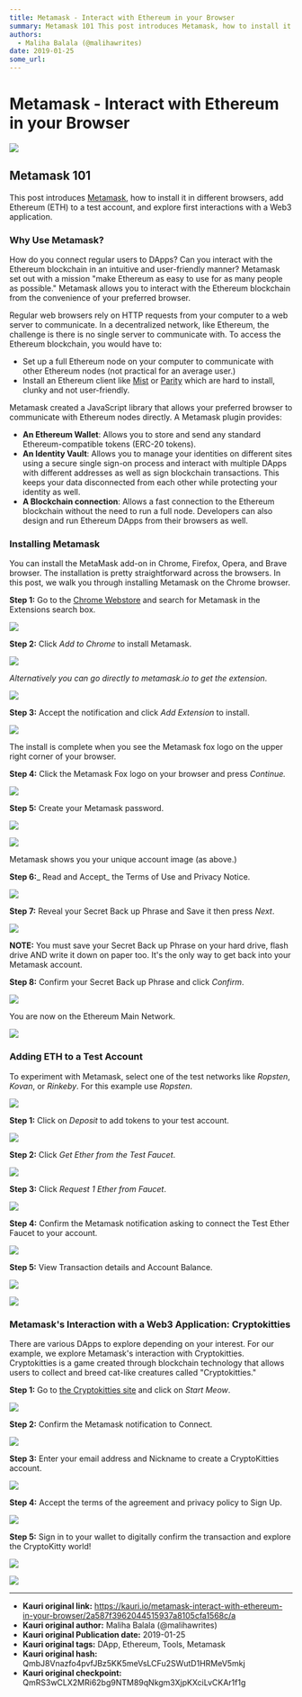 ```yaml
---
title: Metamask - Interact with Ethereum in your Browser
summary: Metamask 101 This post introduces Metamask, how to install it in different browsers, add Ethereum (ETH) to a test account, and explore first interactions with a Web3 application. Why Use Metamask? How do you connect regular users to DApps? Can you interact with the Ethereum blockchain in an intuitive and user-friendly manner? Metamask set out with a mission make Ethereum as easy to use for as many people as possible. Metamask allows you to interact with the Ethereum blockchain from the convenien
authors:
  - Maliha Balala (@malihawrites)
date: 2019-01-25
some_url: 
---
```


# Metamask - Interact with Ethereum in your Browser

![](https://ipfs.infura.io/ipfs/QmURgLZzcTRHHjvJYwhsPjFUaLARUHnVs9WEBwm3C2Bppi)


## Metamask 101

This post introduces [Metamask](https://metamask.io), how to install it in different browsers, add Ethereum (ETH) to a test account, and explore first interactions with a Web3 application.

### Why Use Metamask?

How do you connect regular users to DApps? Can you interact with the Ethereum blockchain in an intuitive and user-friendly manner? Metamask set out with a mission "make Ethereum as easy to use for as many people as possible." Metamask allows you to interact with the Ethereum blockchain from the convenience of your preferred browser.

Regular web browsers rely on HTTP requests from your computer to a web server to communicate. In a decentralized network, like Ethereum, the challenge is there is no single server to communicate with. To access the Ethereum blockchain, you would have to:

- Set up a full Ethereum node on your computer to communicate with other Ethereum nodes (not practical for an average user.)
- Install an Ethereum client like [Mist](https://github.com/ethereum/mist) or [Parity](https://www.parity.io/ethereum/) which are hard to install, clunky and not user-friendly.

Metamask created a JavaScript library that allows your preferred browser to communicate with Ethereum nodes directly. A Metamask plugin provides:

- **An Ethereum Wallet**: Allows you to store and send any standard Ethereum-compatible tokens (ERC-20 tokens).
- **An Identity Vault**: Allows you to manage your identities on different sites using a secure single sign-on process and interact with multiple DApps with different addresses as well as sign blockchain transactions. This keeps your data disconnected from each other while protecting your identity as well.
- **A Blockchain connection**: Allows a fast connection to the Ethereum blockchain without the need to run a full node. Developers can also design and run Ethereum DApps from their browsers as well.

### Installing Metamask

You can install the MetaMask add-on in Chrome, Firefox, Opera, and Brave browser. The installation is pretty straightforward across the browsers. In this post, we walk you through installing Metamask on the Chrome browser.

**Step 1:** Go to the [Chrome Webstore](https://chrome.google.com/webstore/category/extensions) and search for Metamask in the Extensions search box.

![](https://ipfs.infura.io/ipfs/QmPpaqCQvbAN7HukgcsCcNNXeJhrqQVnWKkEA81CHAQm5u)

**Step 2:** Click _Add to Chrome_ to install Metamask.

![](https://ipfs.infura.io/ipfs/QmTEKpL7JArMw2FXpdU8ibyDQF1HvGxFQQ5xTukZeEj71N)

_Alternatively you can go directly to metamask.io to get the extension_.

![](https://ipfs.infura.io/ipfs/QmXoGyVRrFqQgagMcT7rXaQkGtwDwU3iUvhhKhZDcnMzsL)

**Step 3:** Accept the notification and click _Add Extension_ to install.

![](https://ipfs.infura.io/ipfs/QmSRPXeFjoMoB2oT47uprf59Pb22TDC2dLo85rgaExgWD8)

The install is complete when you see the Metamask fox logo on the upper right corner of your browser.

**Step 4:** Click the Metamask Fox logo on your browser and press _Continue._

![](https://ipfs.infura.io/ipfs/QmeiUocqrKGWvnaABDJhkXhfB7Zb4op25rk5if68HANCpo)

**Step 5:** Create your Metamask password.

![](https://ipfs.infura.io/ipfs/QmRjtMG9SP39Tc3oquvg2trYL164nMwbDSWSPHwSHvzWXQ)

![](https://ipfs.infura.io/ipfs/QmVrZFjDigPjDHEdXczYN1UcFiVtRJ6QGKQDuGaqFHviKh)

Metamask shows you your unique account image (as above.)

**Step 6:**_ Read and Accept_ the Terms of Use and Privacy Notice.

![](https://ipfs.infura.io/ipfs/QmVPiB6dRWWJdT971m8ALMkYZkGtso4TFYz1xyQT47EGjk)

**Step 7:** Reveal your Secret Back up Phrase and Save it then press _Next_.

![](https://ipfs.infura.io/ipfs/QmY8YWs3CjKai8AWX6TXazqDA2YygAK73JFS94HdutcJst)

**NOTE:** You must save your Secret Back up Phrase on your hard drive, flash drive AND write it down on paper too. It's the only way to get back into your Metamask account.

**Step 8:** Confirm your Secret Back up Phrase and click _Confirm_.

![](https://ipfs.infura.io/ipfs/QmXAdaNoacSGcRucKVvybxLm2XDofc3XABMXXXoDVC7uQz)

You are now on the Ethereum Main Network.

![](https://ipfs.infura.io/ipfs/QmeACn7zaxA2aRP2QYXQuhjzTQtVzy3SauKsXcqweF2uXX)

### Adding ETH to a Test Account

To experiment with Metamask, select one of the test networks like _Ropsten_, _Kovan_, or _Rinkeby_. For this example use _Ropsten_.

![](https://ipfs.infura.io/ipfs/QmQZtTDEhKzAzU7cHMD81pq52PHRfJaZzdoihoGh5hx4hd)

**Step 1:** Click on _Deposit_ to add tokens to your test account.

![](https://ipfs.infura.io/ipfs/QmZGAe15DE8hnyV8XwZBfiwcsGrXx5dASKWxXL6ZzL79Lt)

**Step 2:** Click _Get Ether from the Test Faucet_.

![](https://ipfs.infura.io/ipfs/QmVL4K1r8bDtf59DPRdJagSzanJizL68ogddGSCBfifKqS)

**Step 3:** Click _Request 1 Ether from Faucet_.

![](https://ipfs.infura.io/ipfs/Qmct9NjqZYDmMYjhJHT2GAbn8x8tHRBRKEwRHRUvjQaYy5)

**Step 4:** Confirm the Metamask notification asking to connect the Test Ether Faucet to your account.

![](https://ipfs.infura.io/ipfs/QmdtFzTrF3pQosSaeA7cZP4JD4VUhS5w9nV1C18qHL2F94)

**Step 5:** View Transaction details and Account Balance.

![](https://ipfs.infura.io/ipfs/QmZaZdb3iaSA5bnaoeFe2iCXJah61RPfi1zdwNAg5Zc8GJ)

![](https://ipfs.infura.io/ipfs/QmUYwsxPsoMGWMxvjhUh22BCiZCPJN2YE8G7mxDG1N8rse)

### Metamask's Interaction with a Web3 Application: Cryptokitties

There are various DApps to explore depending on your interest. For our example, we explore Metamask's interaction with Cryptokitties. Cryptokitties is a game created through blockchain technology that allows users to collect and breed cat-like creatures called "Cryptokitties."

**Step 1:** Go to [the Cryptokitties site](https://www.cryptokitties.co) and click on _Start Meow_.

![](https://ipfs.infura.io/ipfs/QmViVWiz6V7UNxNwvybXLFggXtzSfzD6q3Wm39WCT2FCeL)

**Step 2:** Confirm the Metamask notification to Connect.

![](https://ipfs.infura.io/ipfs/QmQURVFRFYKb4d59vDsPxTtp6mWNXmr7YkfQRoAaxCzqJ1)

**Step 3:** Enter your email address and Nickname to create a CryptoKitties account.

![](https://ipfs.infura.io/ipfs/QmQCSGhG6Vxj7rzUmdDSFLSwEL4wSj734W49YuhN8TiwpG)

**Step 4:** Accept the terms of the agreement and privacy policy to Sign Up.

![](https://ipfs.infura.io/ipfs/QmbJhPcqULvLPDeP2f5m6xbG36S2Xr2tYujFHxQ8CR5zgK)

**Step 5:** Sign in to your wallet to digitally confirm the transaction and explore the CryptoKitty world!

![](https://ipfs.infura.io/ipfs/QmNVw3bqbKKX7cQQX1HbogksuLmLE4wmKSnDuHPL4iAZMn)

![](https://ipfs.infura.io/ipfs/Qmc1emhEcr9ex5soYXMBs5oFTvco5Q33sxFCY2bSXZ34TE)


---

- **Kauri original link:** https://kauri.io/metamask-interact-with-ethereum-in-your-browser/2a587f3962044515937a8105cfa1568c/a
- **Kauri original author:** Maliha Balala (@malihawrites)
- **Kauri original Publication date:** 2019-01-25
- **Kauri original tags:** DApp, Ethereum, Tools, Metamask
- **Kauri original hash:** QmbJ8Vnazfo4pvfJBz5KK5meVsLCFu2SWutD1HRMeV5mkj
- **Kauri original checkpoint:** QmRS3wCLX2MRi62bg9NTM89qNkgm3XjpKXciLvCKAr1f1g



